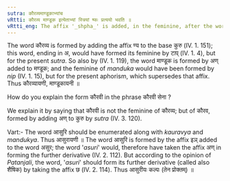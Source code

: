 ```yaml
---
sutra: कौरव्यमाण्डूकाभ्यांच
vRtti: कौरव्य माण्डूक इत्येताभ्यां स्त्रियां ष्फः प्रत्ययो भवति ॥
vRtti_eng: The affix '_shpha_' is added, in the feminine, after the words कौरव्य and माण्डूक ॥
---
```

The word कौरव्य is formed by adding the affix ण्य to the base कुरु (IV. 1. 151); this word, ending in अ, would have formed its feminine by टाप् (IV. 1. 4), but for the present _sutra_. So also by (IV. 1. 119), the word माण्डूक is formed by अण् added to मण्डूक; and the feminine of _manduka_ would have been formed by _nip_ (IV. 1. 15), but for the present aphorism, which supersedes that affix. Thus कौरव्यायणी, माण्डूकायनी ॥

How do you explain the form कौरवी in the phrase कौरवी सेना ?

We explain it by saying that कौरवी is not the feminine of कौरव्य; but of कौरव, formed by adding अण् to कुरु by _sutra_ (IV. 3. 120).

Vart:- The word आसुरि should be enumerated along with _kauravya_ and _mandukya_. Thus आसुरायणी ॥ The word आसुरि is formed by the affix इञ् added to the word असुर; the word '_asuri_' would, therefore have taken the affix अण्  in forming the further derivative (IV. 2. 112). But according to the opinion of _Patanjali_, the word, '_asuri_' should form its further derivative (called also शैषिक) by taking the affix छ (IV. 2. 114). Thus आसुरीयः कल्पः (तेन प्रोक्तम्) ॥
